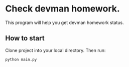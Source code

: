 # Check devman homework.

This program will help you get devman homework status.

## How to start
Clone project into your local directory. Then run:
```
python main.py
```
